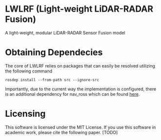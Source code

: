 # LWLRF (Light-weight LiDAR-RADAR Fusion)
A light-weight, modular LiDAR-RADAR Sensor Fusion model

# Obtaining Dependecies

The core of LWLRF relies on packages that can easily be resolved utilizing the following command

`rosdep install --from-path src --ignore-src`

Importantly, due to the current way the implementation is configured, there is an additional dependency for nav_ross which can be found [here](https://github.com/unmannedlab/navtechradar_usl).

# Licensing
This software is licensed under the MIT License. If you use this software in academic work, please cite the following paper. [TODO]
